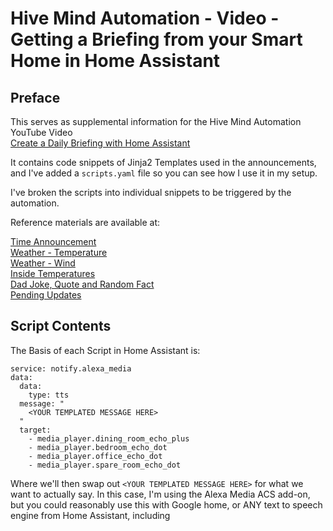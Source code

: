 # Hive Mind Automation - Video - Getting a Briefing from your Smart Home in Home Assistant

## Preface

This serves as supplemental information for the Hive Mind Automation YouTube Video  
[Create a Daily Briefing with Home Assistant]()

It contains code snippets of Jinja2 Templates used in the announcements, and I've added a `scripts.yaml` file so you can see how I use it in my setup. 

I've broken the scripts into individual snippets to be triggered by the automation.

Reference materials are available at:


[Time Announcement](./time.md)  
[Weather - Temperature](./weatherTemperature.md)  
[Weather - Wind](./weatherWind.md)  
[Inside Temperatures](./inside%20temps.md)  
[Dad Joke, Quote and Random Fact](./fun.md)  
[Pending Updates](./pending%20updates.md)  







## Script Contents
The Basis of each Script in Home Assistant is:
```
service: notify.alexa_media
data:
  data:
    type: tts
  message: "
    <YOUR TEMPLATED MESSAGE HERE>
  "
  target:
    - media_player.dining_room_echo_plus
    - media_player.bedroom_echo_dot
    - media_player.office_echo_dot
    - media_player.spare_room_echo_dot
```
Where we'll then swap out `<YOUR TEMPLATED MESSAGE HERE>` for what we want to actually say.
In this case, I'm using the Alexa Media ACS add-on, but you could reasonably use this with Google home, or ANY text to speech engine from Home Assistant, including 
